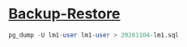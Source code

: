 # [Backup-Restore](https://www.postgresql.org/docs/13/backup-dump.html)

```sql
pg_dump -U lm1-user lm1-user > 20201104-lm1.sql
```
